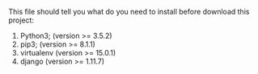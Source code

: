 This file should tell you what do you need to install before download this project:

1. Python3;			(version >= 3.5.2)
2. pip3; 			(version >= 8.1.1)
3. virtualenv		(version >= 15.0.1)
4. django			(version >= 1.11.7)